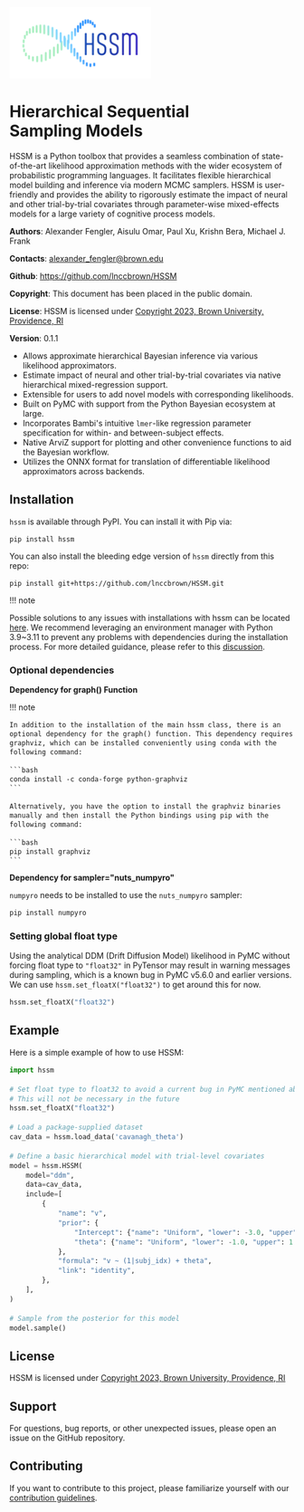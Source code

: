 <div id="wrapper">
  <div id="main-logo"><img src="images/mainlogo.png" width="250"></div>
  <div id="main-title"><h1>Hierarchical Sequential <br />Sampling Models</h1></div>
</div>

HSSM is a Python toolbox that provides a seamless combination of state-of-the-art likelihood approximation methods with the wider ecosystem of probabilistic programming languages. It facilitates flexible hierarchical model building and inference via modern MCMC samplers. HSSM is user-friendly and provides the ability to rigorously estimate the impact of neural and other trial-by-trial covariates through parameter-wise mixed-effects models for a large variety of cognitive process models.

**Authors**: Alexander Fengler, Aisulu Omar, Paul Xu, Krishn Bera, Michael J. Frank

**Contacts**: alexander_fengler@brown.edu

**Github**: https://github.com/lnccbrown/HSSM

**Copyright**: This document has been placed in the public domain.

**License**: HSSM is licensed under [Copyright 2023, Brown University, Providence, RI](../LICENSE)

**Version**: 0.1.1

- Allows approximate hierarchical Bayesian inference via various likelihood approximators.
- Estimate impact of neural and other trial-by-trial covariates via native hierarchical mixed-regression support.
- Extensible for users to add novel models with corresponding likelihoods.
- Built on PyMC with support from the Python Bayesian ecosystem at large.
- Incorporates Bambi's intuitive `lmer`-like regression parameter specification for within- and between-subject effects.
- Native ArviZ support for plotting and other convenience functions to aid the Bayesian workflow.
- Utilizes the ONNX format for translation of differentiable likelihood approximators across backends.

## Installation

`hssm` is available through PyPI. You can install it with Pip via:

```
pip install hssm
```

You can also install the bleeding edge version of `hssm` directly from this repo:

```
pip install git+https://github.com/lnccbrown/HSSM.git
```
!!! note 

Possible solutions to any issues with installations with hssm can be located [here](https://github.com/lnccbrown/HSSM/discussions). We recommend leveraging an environment manager with Python 3.9~3.11 to prevent any problems with dependencies during the installation process. For more detailed guidance, please refer to this [discussion](https://github.com/lnccbrown/HSSM/discussions/152). 

### Optional dependencies

**Dependency for graph() Function**

!!! note

    In addition to the installation of the main hssm class, there is an optional dependency for the graph() function. This dependency requires graphviz, which can be installed conveniently using conda with the following command:

    ```bash
    conda install -c conda-forge python-graphviz
    ```

    Alternatively, you have the option to install the graphviz binaries manually and then install the Python bindings using pip with the following command:

    ```bash
    pip install graphviz
    ```

**Dependency for sampler="nuts_numpyro"**

`numpyro` needs to be installed to use the `nuts_numpyro` sampler:

```bash
pip install numpyro
```

### Setting global float type

Using the analytical DDM (Drift Diffusion Model) likelihood in PyMC without forcing float type to `"float32"` in PyTensor may result in warning messages during sampling, which is a known bug in PyMC v5.6.0 and earlier versions. We can use `hssm.set_floatX("float32")` to get around this for now.

```python
hssm.set_floatX("float32")
```

## Example

Here is a simple example of how to use HSSM:

```python
import hssm

# Set float type to float32 to avoid a current bug in PyMC mentioned above
# This will not be necessary in the future
hssm.set_floatX("float32")

# Load a package-supplied dataset
cav_data = hssm.load_data('cavanagh_theta')

# Define a basic hierarchical model with trial-level covariates
model = hssm.HSSM(
    model="ddm",
    data=cav_data,
    include=[
        {
            "name": "v",
            "prior": {
                "Intercept": {"name": "Uniform", "lower": -3.0, "upper": 3.0},
                "theta": {"name": "Uniform", "lower": -1.0, "upper": 1.0},
            },
            "formula": "v ~ (1|subj_idx) + theta",
            "link": "identity",
        },
    ],
)

# Sample from the posterior for this model
model.sample()
```

## License

HSSM is licensed under [Copyright 2023, Brown University, Providence, RI](LICENSE)

## Support

For questions, bug reports, or other unexpected issues, please open an issue on the GitHub repository.

## Contributing

If you want to contribute to this project, please familiarize yourself with our [contribution guidelines](CONTRIBUTING.md).
